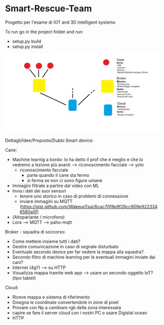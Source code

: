 # Smart-Rescue-Team
Progetto per l'esame di IOT and 3D intelligent systems

To run go in the project folder and run: 
* setup.py build
* setup.py install

![alt text](https://github.com/CescoMoretti/Smart-Rescue-Team/blob/master/Schema%20di%20Base.png?raw=true)



Dettagli/Idee/Proposte/Dubbi Smart device:

Cane:
* Machine learnig a bordo: lo ha detto il prof che è meglio e che lo vedremo a lezione più avanti --> riconoscimento facciale --> yolo
  * riconoscimento facciale
    * parte quando il cane sta fermo
    * si ferma se non ci sono figure umane
* Immagini filtrate a partire dal video con ML  
* Invia i dati dei suoi sensori
  * tenere uno storico in caso di problemi di connessione 
  * inviare immagini su MQTT (https://gist.github.com/WakeupTsai/6cac70f8e9f26cc909e9223346580a0f)
* (Altoparlante / microfono)
* Lora --> MQTT --> paho-mqtt



Broker - squadra di soccorso:
* Come mettere insieme tutti i dati?
* Gestire comunicazione in caso di segnale disturbato
* Eventuale secondo device per far vedere la mappa alla squadra?
* Secondo filtro di machine learning per le eventuali immagini inviate dai cani?
* Internet (4g?) --> su HTTP 
* Visualizza mappa tramite web app --> usare un secondo oggetto IoT? (tipo tablet)


Cloud:
* Riceve mappa e sistema di riferimento
* Disegna le coordinate convertendole in zone di pixel
* Provare con Np a cambiare rgb della zona interessata
* capire se fare il server cloud con i nostri PC o usare Digistal ocean
* HTTP

